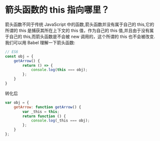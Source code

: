 # 箭头函数的 this 指向哪里？

箭头函数不同于传统 JavaScript 中的函数,箭头函数并没有属于自己的 this,它的所谓的 this 是捕获其所在上下文的 this 值，作为自己的 this 值,并且由于没有属于自己的 this,而箭头函数是不会被 new 调用的，这个所谓的 this 也不会被改变.
我们可以用 Babel 理解一下箭头函数:

```JavaScript
// ES6
const obj = {
    getArrow() {
        return () => {
            console.log(this === obj);
        };
    }
}
```

转化后

```JavaScript
var obj = {
    getArrow: function getArrow() {
        var _this = this;
        return function () {
            console.log(_this === obj);
        };
    }
};
```
